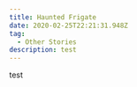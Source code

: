 ```yaml
---
title: Haunted Frigate
date: 2020-02-25T22:21:31.948Z
tag:
  - Other Stories
description: test
---
```

test
